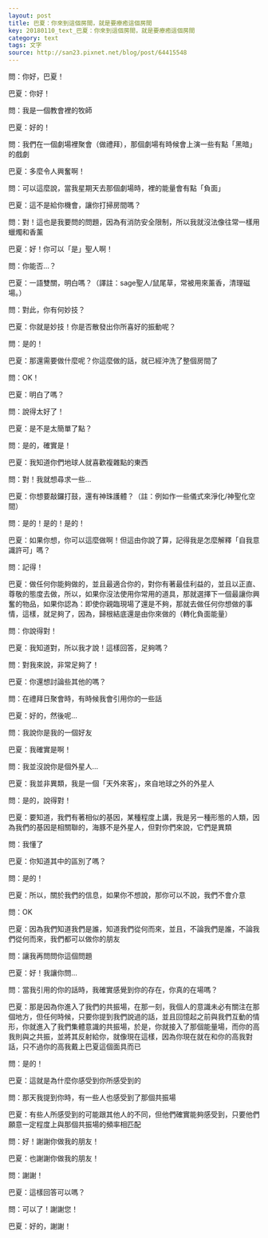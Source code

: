 ```yaml
---
layout: post
title: 巴夏：你來到這個房間，就是要療癒這個房間
key: 20180110_text_巴夏：你來到這個房間，就是要療癒這個房間
category: text
tags: 文字
source: http://san23.pixnet.net/blog/post/64415548
---
```



問：你好，巴夏！

巴夏：你好！

問：我是一個教會裡的牧師

巴夏：好的！

問：我們在一個劇場裡聚會（做禮拜），那個劇場有時候會上演一些有點「黑暗」的戲劇

巴夏：多麼令人興奮啊！

問：可以這麼說，當我星期天去那個劇場時，裡的能量會有點「負面」

巴夏：這不是給你機會，讓你打掃房間嗎？

問：對！這也是我要問的問題，因為有消防安全限制，所以我就沒法像往常一樣用蠟燭和香薰

巴夏：好！你可以「是」聖人啊！

問：你能否…？

巴夏：一語雙關，明白嗎？（譯註：sage聖人/鼠尾草，常被用來薰香，清理磁場。）

問：對此，你有何妙技？

巴夏：你就是妙技！你是否散發出你所喜好的振動呢？

問：是的！

巴夏：那還需要做什麼呢？你這麼做的話，就已經沖洗了整個房間了

問：OK！

巴夏：明白了嗎？

問：說得太好了！

巴夏：是不是太簡單了點？

問：是的，確實是！

巴夏：我知道你們地球人就喜歡複雜點的東西

問：對！我就想尋求一些…

巴夏：你想要敲鑼打鼓，還有神珠護體？（註：例如作一些儀式來淨化/神聖化空間）

問：是的！是的！是的！

巴夏：如果你想，你可以這麼做啊！但這由你說了算，記得我是怎麼解釋「自我意識許可」嗎？

問：記得！

巴夏：做任何你能夠做的，並且最適合你的，對你有著最佳利益的，並且以正直、尊敬的態度去做，所以，如果你沒法使用你常用的道具，那就選擇下一個最讓你興奮的物品，如果你認為：即使你親臨現場了還是不夠，那就去做任何你想做的事情，這樣，就足夠了，因為，歸根結底還是由你來做的（轉化負面能量）

問：你說得對！

巴夏：我知道對，所以我才說！這樣回答，足夠嗎？

問：對我來說，非常足夠了！

巴夏：你還想討論些其他的嗎？

問：在禮拜日聚會時，有時候我會引用你的一些話

巴夏：好的，然後呢…

問：我說你是我的一個好友

巴夏：我確實是啊！

問：我並沒說你是個外星人…

巴夏：我並非異類，我是一個「天外來客」，來自地球之外的外星人

問：是的，說得對！

巴夏：要知道，我們有著相似的基因，某種程度上講，我是另一種形態的人類，因為我們的基因是相關聯的，海豚不是外星人，但對你們來說，它們是異類

問：我懂了

巴夏：你知道其中的區別了嗎？

問：是的！

巴夏：所以，關於我們的信息，如果你不想說，那你可以不說，我們不會介意

問：OK

巴夏：因為我們知道我們是誰，知道我們從何而來，並且，不論我們是誰，不論我們從何而來，我們都可以做你的朋友

問：讓我再問問你這個問題

巴夏：好！我讓你問…

問：當我引用的你的話時，我確實感覺到你的存在，你真的在場嗎？

巴夏：那是因為你進入了我們的共振場，在那一刻，我個人的意識未必有關注在那個地方，但任何時候，只要你提到我們說過的話，並且回憶起之前與我們互動的情形，你就進入了我們集體意識的共振場，於是，你就接入了那個能量場，而你的高我則與之共振，並將其反射給你，就像現在這樣，因為你現在就在和你的高我對話，只不過你的高我戴上巴夏這個面具而已

問：是的！

巴夏：這就是為什麼你感受到你所感受到的

問：那天我提到你時，有一些人也感受到了那個共振場

巴夏：有些人所感受到的可能跟其他人的不同，但他們確實能夠感受到，只要他們願意一定程度上與那個共振場的頻率相匹配

問：好！謝謝你做我的朋友！

巴夏：也謝謝你做我的朋友！

問：謝謝！

巴夏：這樣回答可以嗎？

問：可以了！謝謝您！

巴夏：好的，謝謝！
